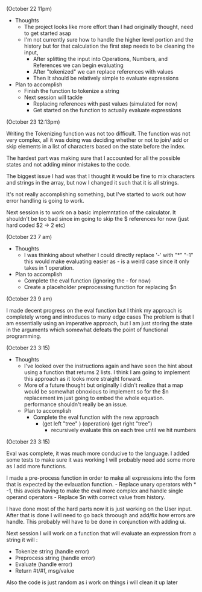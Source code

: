(October 22 11pm)
 - Thoughts 
   - The project looks like more effort than I had originally thought, 
     need to get started asap
   - I'm not currently sure how to handle the higher level portion and 
     the history but for that calculation the first step needs to be cleaning the input,
        - After splitting the input into Operations, Numbers, and References we can begin
          evaluating
        - After "tokenized" we can replace references with values 
        - Then It should be relatively simple to evaluate expressions
 - Plan to accomplish 
   - Finish the function to tokenize a string
   - Next session will tackle 
     - Replacing references with past values (simulated for now)
     - Get started on the function to actually evaluate expressions
   

(October 23 12:13pm)
   
Writing the Tokenizing function was not too difficult. The function was not 
very complex, all it was doing was deciding whether or not to join/ add or skip
elements in a list of characters based on the state before the index. 

The hardest part was making sure that I accounted for all the possible states
and not adding minor mistakes to the code. 

The biggest issue I had was that I thought it would be fine to mix characters and 
strings in the array, but now I changed it such that it is all strings.

It's not really accomplishing something, but I've started to work out how error handling
is going to work.

Next session is to work on a basic implemntation of the calculator. It shouldn't be too bad
since im going to skip the $ references for now (just hard coded $2 -> 2 etc)



(October 23 7 am)

 - Thoughts
    - I was thinking about whether I could directly replace '-' with "*" "-1" this would make evaluating easier
      as - is a weird case since it only takes in 1 operation.
 - Plan to accomplish 
   - Complete the eval function (ignoring the - for now)
   - Create a placeholder preprocessing function for replacing $n 


(October 23 9 am)

I made decent progress on the eval function but I think my approach is completely wrong and introduces to many edge cases
The problem is that I am essentially using an imperative approach, but I am just storing the state in the 
arguments which somewhat defeats the point of functional programming.


(October 23 3:15)
 - Thoughts 
   - I've looked over the instructions again and have seen the hint about using a function that returns 2 lists. I think
     I am going to implement this approach as it looks more straight forward.
   - More of a future thought but originally i didn't realize that a map would be somewhat obnoxious to implement 
     so for the $n replacement im just going to embed the whole equation. performance shouldn't really be an issue.
   - Plan to accomplish 
     - Complete the eval function with the new approach 
       - (get left "tree" ) (operation) (get right "tree") 
         - recursively evaluate this on each tree until we hit numbers 



(October 23 3:15)

Eval was complete, it was much more conducive to the language. I added some tests to make sure it was working
I will probably need add some more as I add more functions. 

I made a pre-process function in order to make all expressions into the form that is expected by the evlauation function.
    - Replace unary operators with * -1, this avoids having to make the eval more complex and handle single operand operators
    - Replace $n with correct value from history.


I have done most of the hard parts now it is just working on the User input. After that is done I will need to go back throough 
and add/fix how errors are handle. This probably will have to be done in conjunction with adding ui.

Next session I will work on a function that will evaluate an expression from a string it will :
 - Tokenize string (handle error)
 - Preprocess string (handle error)
 - Evaluate (handle error)
 - Return #t/#f, msg/value

Also the code is just random as i work on things i will clean it up later